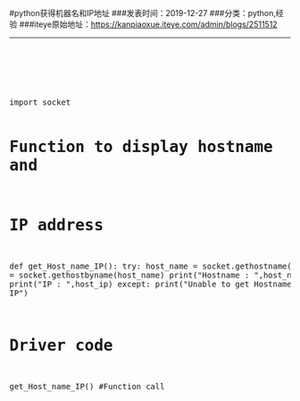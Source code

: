 #python获得机器名和IP地址
###发表时间：2019-12-27
###分类：python,经验
###iteye原始地址：<a href="https://kanpiaoxue.iteye.com/admin/blogs/2511512" target="_blank">https://kanpiaoxue.iteye.com/admin/blogs/2511512</a>

---

<div class="iteye-blog-content-contain" style="font-size: 14px;"> 
 <p>&nbsp;</p> 
 <p>&nbsp;</p> 
 <p>&nbsp;</p> 
 <pre name="code" class="python">import socket 
  
# Function to display hostname and 
# IP address 
def get_Host_name_IP(): 
    try: 
        host_name = socket.gethostname() 
        host_ip = socket.gethostbyname(host_name) 
        print("Hostname :  ",host_name) 
        print("IP : ",host_ip) 
    except: 
        print("Unable to get Hostname and IP") 
  
# Driver code 
get_Host_name_IP() #Function call</pre> 
 <p>&nbsp;</p> 
 <p>&nbsp;</p> 
 <p>&nbsp;</p> 
</div>